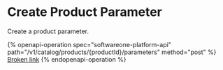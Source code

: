 # Create Product Parameter

Create a product parameter.

{% openapi-operation spec="softwareone-platform-api" path="/v1/catalog/products/{productId}/parameters" method="post" %}
[Broken link](broken-reference)
{% endopenapi-operation %}
